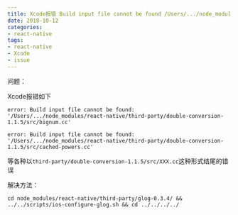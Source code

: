```yaml
---
title: Xcode报错 Build input file cannot be found /Users/.../node_modules/react-native/third-party/double-conversion-1.1.5/src
date: 2018-10-12
categories:
- react-native 
tags:
- react-native
- Xcode
- issue
---
```


问题：

Xcode报错如下

```
error: Build input file cannot be found: '/Users/.../node_modules/react-native/third-party/double-conversion-1.1.5/src/bignum.cc'
```



```
error: Build input file cannot be found: '/Users/.../node_modules/react-native/third-party/double-conversion-1.1.5/src/cached-powers.cc'
```



等各种以`third-party/double-conversion-1.1.5/src/XXX.cc`这种形式结尾的错误



解决方法：

```
cd node_modules/react-native/third-party/glog-0.3.4/ && ../../scripts/ios-configure-glog.sh && cd ../../../../
```

